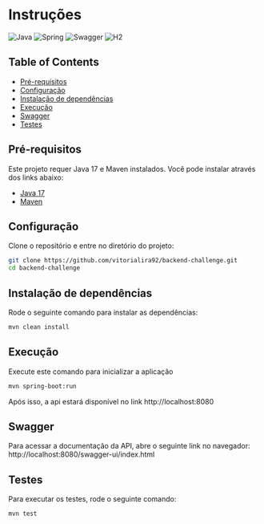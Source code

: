 # Instruções

![Java](https://img.shields.io/badge/java-%23ED8B00.svg?style=for-the-badge&logo=openjdk&logoColor=white)
![Spring](https://img.shields.io/badge/spring-%236DB33F.svg?style=for-the-badge&logo=spring&logoColor=white)
![Swagger](https://img.shields.io/badge/-Swagger-%23Clojure?style=for-the-badge&logo=swagger&logoColor=white)
![H2](https://img.shields.io/badge/h2-%2300f.svg?style=for-the-badge&logo=h2&logoColor=white)

## Table of Contents

- [Pré-requisitos](#pré-requisitos)
- [Configuração](#configuração)
- [Instalação de dependências](#instalação-de-dependências)
- [Execução](#execução)
- [Swagger](#swagger)
- [Testes](#testes)


## Pré-requisitos

Este projeto requer Java 17 e Maven instalados. Você pode instalar através dos links abaixo:

- [Java 17](https://www.oracle.com/java/technologies/javase/jdk17-archive-downloads.html)
- [Maven](https://maven.apache.org/download.cgi)

## Configuração

Clone o repositório e entre no diretório do projeto:

```bash
git clone https://github.com/vitorialira92/backend-challenge.git
cd backend-challenge
```

## Instalação de dependências

Rode o seguinte comando para instalar as dependências:

```bash
mvn clean install
```

## Execução

Execute este comando para inicializar a aplicação
 
```bash
mvn spring-boot:run
```

Após isso, a api estará disponível no link http://localhost:8080

## Swagger 

Para acessar a documentação da API, abre o seguinte link no navegador: http://localhost:8080/swagger-ui/index.html


## Testes

Para executar os testes, rode o seguinte comando:
 
```bash
mvn test
```
